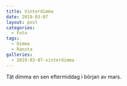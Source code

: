 ```yaml
---
title: Vinterdimma
date: 2019-03-07
layout: post
categories:
  - Foto
tags:
  - Dimma
  - Ransta
galleries:
  - 2019-03-07-vinterdimma
---
```


Tät dimma en sen eftermiddag i början av mars.
